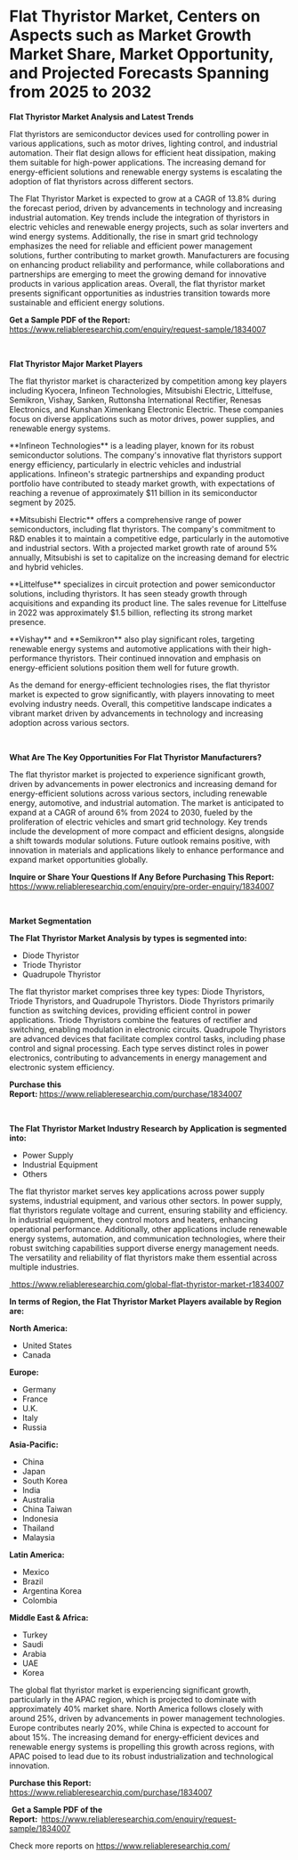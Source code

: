<p><h1>Flat Thyristor Market, Centers on Aspects such as Market Growth Market Share, Market Opportunity, and Projected Forecasts Spanning from 2025 to 2032</h1></p><p><strong>Flat Thyristor Market Analysis and Latest Trends</strong></p>
<p><p>Flat thyristors are semiconductor devices used for controlling power in various applications, such as motor drives, lighting control, and industrial automation. Their flat design allows for efficient heat dissipation, making them suitable for high-power applications. The increasing demand for energy-efficient solutions and renewable energy systems is escalating the adoption of flat thyristors across different sectors.</p><p>The Flat Thyristor Market is expected to grow at a CAGR of 13.8% during the forecast period, driven by advancements in technology and increasing industrial automation. Key trends include the integration of thyristors in electric vehicles and renewable energy projects, such as solar inverters and wind energy systems. Additionally, the rise in smart grid technology emphasizes the need for reliable and efficient power management solutions, further contributing to market growth. Manufacturers are focusing on enhancing product reliability and performance, while collaborations and partnerships are emerging to meet the growing demand for innovative products in various application areas. Overall, the flat thyristor market presents significant opportunities as industries transition towards more sustainable and efficient energy solutions.</p></p>
<p><strong>Get a Sample PDF of the Report:&nbsp;</strong> <a href="https://www.reliableresearchiq.com/enquiry/request-sample/1834007?utm_campaign=3053&utm_medium=2&utm_source=Github&utm_content=ia&utm_term=26032025&utm_id=flat-thyristor">https://www.reliableresearchiq.com/enquiry/request-sample/1834007</a></p>
<p>&nbsp;</p>
<p><strong>Flat Thyristor Major Market Players</strong></p>
<p><p>The flat thyristor market is characterized by competition among key players including Kyocera, Infineon Technologies, Mitsubishi Electric, Littelfuse, Semikron, Vishay, Sanken, Ruttonsha International Rectifier, Renesas Electronics, and Kunshan Ximenkang Electronic Electric. These companies focus on diverse applications such as motor drives, power supplies, and renewable energy systems.</p><p>**Infineon Technologies** is a leading player, known for its robust semiconductor solutions. The company's innovative flat thyristors support energy efficiency, particularly in electric vehicles and industrial applications. Infineon's strategic partnerships and expanding product portfolio have contributed to steady market growth, with expectations of reaching a revenue of approximately $11 billion in its semiconductor segment by 2025.</p><p>**Mitsubishi Electric** offers a comprehensive range of power semiconductors, including flat thyristors. The company's commitment to R&D enables it to maintain a competitive edge, particularly in the automotive and industrial sectors. With a projected market growth rate of around 5% annually, Mitsubishi is set to capitalize on the increasing demand for electric and hybrid vehicles.</p><p>**Littelfuse** specializes in circuit protection and power semiconductor solutions, including thyristors. It has seen steady growth through acquisitions and expanding its product line. The sales revenue for Littelfuse in 2022 was approximately $1.5 billion, reflecting its strong market presence.</p><p>**Vishay** and **Semikron** also play significant roles, targeting renewable energy systems and automotive applications with their high-performance thyristors. Their continued innovation and emphasis on energy-efficient solutions position them well for future growth.</p><p>As the demand for energy-efficient technologies rises, the flat thyristor market is expected to grow significantly, with players innovating to meet evolving industry needs. Overall, this competitive landscape indicates a vibrant market driven by advancements in technology and increasing adoption across various sectors.</p></p>
<p>&nbsp;</p>
<p><strong>What Are The Key Opportunities For Flat Thyristor Manufacturers?</strong></p>
<p><p>The flat thyristor market is projected to experience significant growth, driven by advancements in power electronics and increasing demand for energy-efficient solutions across various sectors, including renewable energy, automotive, and industrial automation. The market is anticipated to expand at a CAGR of around 6% from 2024 to 2030, fueled by the proliferation of electric vehicles and smart grid technology. Key trends include the development of more compact and efficient designs, alongside a shift towards modular solutions. Future outlook remains positive, with innovation in materials and applications likely to enhance performance and expand market opportunities globally.</p></p>
<p><strong>Inquire or Share Your Questions If Any Before Purchasing This Report:</strong> <a href="https://www.reliableresearchiq.com/enquiry/pre-order-enquiry/1834007?utm_campaign=3053&utm_medium=2&utm_source=Github&utm_content=ia&utm_term=26032025&utm_id=flat-thyristor">https://www.reliableresearchiq.com/enquiry/pre-order-enquiry/1834007</a></p>
<p>&nbsp;</p>
<p><strong>Market Segmentation</strong></p>
<p><strong>The Flat Thyristor Market Analysis by types is segmented into:</strong></p>
<p><ul><li>Diode Thyristor</li><li>Triode Thyristor</li><li>Quadrupole Thyristor</li></ul></p>
<p><p>The flat thyristor market comprises three key types: Diode Thyristors, Triode Thyristors, and Quadrupole Thyristors. Diode Thyristors primarily function as switching devices, providing efficient control in power applications. Triode Thyristors combine the features of rectifier and switching, enabling modulation in electronic circuits. Quadrupole Thyristors are advanced devices that facilitate complex control tasks, including phase control and signal processing. Each type serves distinct roles in power electronics, contributing to advancements in energy management and electronic system efficiency.</p></p>
<p><strong>Purchase this Report:&nbsp;</strong><a href="https://www.reliableresearchiq.com/purchase/1834007?utm_campaign=3053&utm_medium=2&utm_source=Github&utm_content=ia&utm_term=26032025&utm_id=flat-thyristor">https://www.reliableresearchiq.com/purchase/1834007</a></p>
<p>&nbsp;</p>
<p><strong>The Flat Thyristor Market Industry Research by Application is segmented into:</strong></p>
<p><ul><li>Power Supply</li><li>Industrial Equipment</li><li>Others</li></ul></p>
<p><p>The flat thyristor market serves key applications across power supply systems, industrial equipment, and various other sectors. In power supply, flat thyristors regulate voltage and current, ensuring stability and efficiency. In industrial equipment, they control motors and heaters, enhancing operational performance. Additionally, other applications include renewable energy systems, automation, and communication technologies, where their robust switching capabilities support diverse energy management needs. The versatility and reliability of flat thyristors make them essential across multiple industries.</p></p>
<p><a href="https://www.reliableresearchiq.com/global-flat-thyristor-market-r1834007?utm_campaign=3053&utm_medium=2&utm_source=Github&utm_content=ia&utm_term=26032025&utm_id=flat-thyristor">&nbsp;https://www.reliableresearchiq.com/global-flat-thyristor-market-r1834007</a></p>
<p><strong>In terms of Region, the Flat Thyristor Market Players available by Region are:</strong></p>
<p>
    <p> <strong> North America: </strong>
        <ul>
            <li>United States</li>
            <li>Canada</li>
        </ul>
        </p> 
    <p> <strong> Europe: </strong>
        <ul>
            <li>Germany</li>
            <li>France</li>
            <li>U.K.</li>
            <li>Italy</li>
            <li>Russia</li>
        </ul>
        </p> 
    <p> <strong> Asia-Pacific: </strong>
        <ul>
            <li>China</li>
            <li>Japan</li>
            <li>South Korea</li>
            <li>India</li>
            <li>Australia</li>
            <li>China Taiwan</li>
            <li>Indonesia</li>
            <li>Thailand</li>
            <li>Malaysia</li>
        </ul>
        </p> 
    <p> <strong> Latin America: </strong>
        <ul>
            <li>Mexico</li>
            <li>Brazil</li>
            <li>Argentina Korea</li>
            <li>Colombia</li>
        </ul>
        </p> 
    <p> <strong> Middle East & Africa: </strong>
        <ul>
            <li>Turkey</li>
            <li>Saudi</li>
            <li>Arabia</li>
            <li>UAE</li>
            <li>Korea</li>
        </ul>
    </p>
    </p>
<p><p>The global flat thyristor market is experiencing significant growth, particularly in the APAC region, which is projected to dominate with approximately 40% market share. North America follows closely with around 25%, driven by advancements in power management technologies. Europe contributes nearly 20%, while China is expected to account for about 15%. The increasing demand for energy-efficient devices and renewable energy systems is propelling this growth across regions, with APAC poised to lead due to its robust industrialization and technological innovation.</p></p>
<p><strong>Purchase this Report: </strong><a href="https://www.reliableresearchiq.com/purchase/1834007?utm_campaign=3053&utm_medium=2&utm_source=Github&utm_content=ia&utm_term=26032025&utm_id=flat-thyristor">https://www.reliableresearchiq.com/purchase/1834007</a></p>
<p>&nbsp;<strong>Get a Sample PDF of the Report:&nbsp;&nbsp;</strong><a href="https://www.reliableresearchiq.com/enquiry/request-sample/1834007?utm_campaign=3053&utm_medium=2&utm_source=Github&utm_content=ia&utm_term=26032025&utm_id=flat-thyristor">https://www.reliableresearchiq.com/enquiry/request-sample/1834007</a></p>
<p><strong></strong></p>
<p>Check more reports on <a href="https://www.reliableresearchiq.com/?utm_campaign=3053&utm_medium=2&utm_source=Github&utm_content=ia&utm_term=26032025&utm_id=flat-thyristor">https://www.reliableresearchiq.com/</a></p>